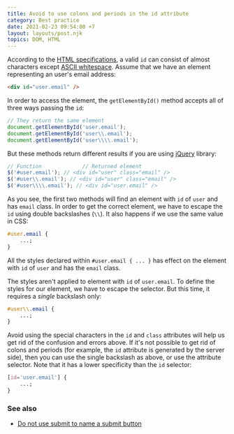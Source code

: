 ```yaml
---
title: Avoid to use colons and periods in the id attribute
category: Best practice
date: 2021-02-23 09:54:00 +7
layout: layouts/post.njk
topics: DOM, HTML
---
```


According to the [HTML specifications](https://html.spec.whatwg.org/multipage/dom.html#the-id-attribute), a valid `id` can consist of almost characters except [ASCII whitespace](https://infra.spec.whatwg.org/#ascii-whitespace).
Assume that we have an element representing an user's email address:

```html
<div id="user.email" />
```

In order to access the element, the `getElementById()` method accepts all of three ways passing the `id`:

```js
// They return the same element
document.getElementById('user.email');
document.getElementById('user\\.email');
document.getElementById('user\\\\.email');
```

But these methods return different results if you are using [jQuery](https://jquery.com) library:

```js
// Function				// Returned element
$('#user.email'); // <div id="user" class="email" />
$('#user\\.email'); // <div id="user" class="email" />
$('#user\\\\.email'); // <div id="user.email" />
```

As you see, the first two methods will find an element with `id` of `user` and has `email` class.
In order to get the correct element, we have to escape the `id` using double backslashes (`\\`). It also happens if we use the same value in CSS:

```css
#user.email {
    ...;
}
```

All the styles declared within `#user.email { ... }` has effect on the element with `id` of `user` and has the `email` class.

The styles aren't applied to element with `id` of `user.email`. To define the styles for our element, we have to escape the selector.
But this time, it requires a _single_ backslash only:

```css
#user\\.email {
    ...;
}
```

Avoid using the special characters in the `id` and `class` attributes will help us get rid of the confusion and errors above.
If it's not possible to get rid of colons and periods (for example, the `id` attribute is generated by the server side), then you can use the single backslash as above, or use the attribute selector.
Note that it has a lower specificity than the `id` selector:

```css
[id='user.email'] {
    ...;
}
```

### See also

-   [Do not use submit to name a submit button](/do-not-use-submit-to-name-a-submit-button.html)
